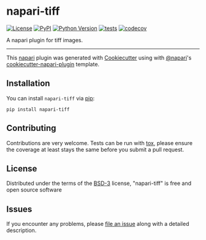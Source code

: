 # napari-tiff

[![License](https://img.shields.io/pypi/l/napari-tiff.svg?color=green)](https://github.com/napari/napari-tiff/raw/master/LICENSE)
[![PyPI](https://img.shields.io/pypi/v/napari-tiff.svg?color=green)](https://pypi.org/project/napari-tiff)
[![Python Version](https://img.shields.io/pypi/pyversions/napari-tiff.svg?color=green)](https://python.org)
[![tests](https://github.com/napari/napari-tiff/workflows/test-and-deploy/badge.svg)](https://github.com/napari/napari-tiff/actions)
[![codecov](https://codecov.io/gh/GenevieveBuckley/napari-tiff/branch/master/graph/badge.svg)](https://codecov.io/gh/GenevieveBuckley/napari-tiff)

A napari plugin for tiff images.

----------------------------------

This [napari] plugin was generated with [Cookiecutter] using with [@napari]'s [cookiecutter-napari-plugin] template.

<!--
Don't miss the full getting started guide to set up your new package:
https://github.com/napari/cookiecutter-napari-plugin#getting-started

and review the napari docs for plugin developers:
https://napari.org/docs/plugins/index.html
-->

## Installation

You can install `napari-tiff` via [pip]:

    pip install napari-tiff

## Contributing

Contributions are very welcome. Tests can be run with [tox], please ensure
the coverage at least stays the same before you submit a pull request.

## License

Distributed under the terms of the [BSD-3] license,
"napari-tiff" is free and open source software

## Issues

If you encounter any problems, please [file an issue] along with a detailed description.

[napari]: https://github.com/napari/napari
[Cookiecutter]: https://github.com/audreyr/cookiecutter
[@napari]: https://github.com/napari
[MIT]: http://opensource.org/licenses/MIT
[BSD-3]: http://opensource.org/licenses/BSD-3-Clause
[GNU GPL v3.0]: http://www.gnu.org/licenses/gpl-3.0.txt
[GNU LGPL v3.0]: http://www.gnu.org/licenses/lgpl-3.0.txt
[Apache Software License 2.0]: http://www.apache.org/licenses/LICENSE-2.0
[Mozilla Public License 2.0]: https://www.mozilla.org/media/MPL/2.0/index.txt
[cookiecutter-napari-plugin]: https://github.com/napari/cookiecutter-napari-plugin
[file an issue]: https://github.com/GenevieveBuckley/napari-tiff/issues
[napari]: https://github.com/napari/napari
[tox]: https://tox.readthedocs.io/en/latest/
[pip]: https://pypi.org/project/pip/
[PyPI]: https://pypi.org/
